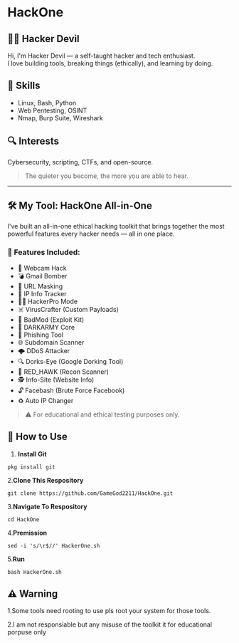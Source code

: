# HackOne
## 👨‍💻 Hacker Devil

Hi, I'm Hacker Devil — a self-taught hacker and tech enthusiast.  
I love building tools, breaking things (ethically), and learning by doing.

## 🔧 Skills
- Linux, Bash, Python  
- Web Pentesting, OSINT  
- Nmap, Burp Suite, Wireshark  

## 🔍 Interests
Cybersecurity, scripting, CTFs, and open-source.

> The quieter you become, the more you are able to hear.
****
## 🛠️ My Tool: HackOne All-in-One

I've built an all-in-one ethical hacking toolkit that brings together the most powerful features every hacker needs — all in one place.

### 🔧 Features Included:

- 🎥 Webcam Hack  
- 💣 Gmail Bomber  
- 🔗 URL Masking  
- 📍 IP Info Tracker  
- 👨‍💻 HackerPro Mode  
- ☠️ VirusCrafter (Custom Payloads)  
- 🐍 BadMod (Exploit Kit)  
- 🧠 DARKARMY Core  
- 🎣 Phishing Tool  
- 🌐 Subdomain Scanner  
- 🌩️ DDoS Attacker  
- 🔍 Dorks-Eye (Google Dorking Tool)  
- 📡 RED_HAWK (Recon Scanner)  
- 🕵️ Info-Site (Website Info)  
- 🔓 Facebash (Brute Force Facebook)  
- ♻️ Auto IP Changer

> ⚠️ For educational and ethical testing purposes only.

## 🚀 How to Use

1. **Install Git**  
 ```
pkg install git
 ```
2.**Clone This Respository**
  ```
  git clone https://github.com/GameGod2211/HackOne.git
```
3.**Navigate To Respository**
```
cd HackOne
```
4.**Premission**
```
sed -i 's/\r$//' HackerOne.sh
```
5.**Run**
```
bash HackerOne.sh
```
## ⚠️ Warning

1.Some tools need rooting to use pls root your system for those tools.

2.I am not responsiable but any misuse of the toolkit it for educational porpuse only
